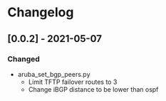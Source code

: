 # Changelog

## [0.0.2] - 2021-05-07
### Changed
 - aruba_set_bgp_peers.py 
   - Limit TFTP failover routes to 3
   - Change iBGP distance to be lower than ospf 
